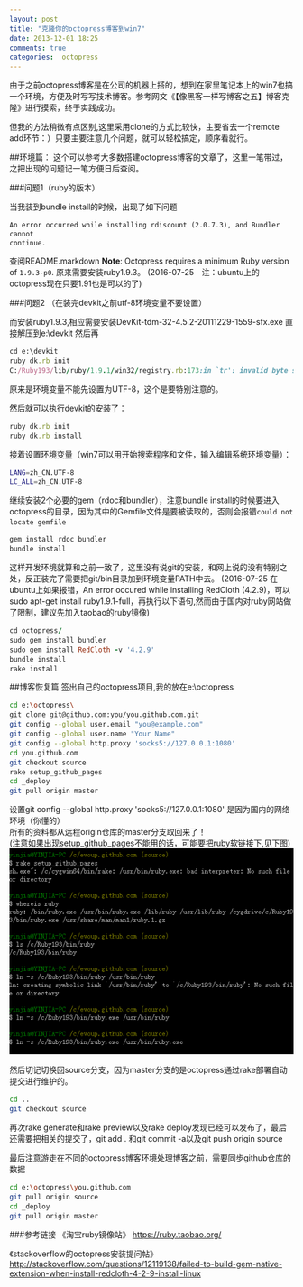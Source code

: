 ```yaml
---
layout: post
title: "克隆你的octopress博客到win7"
date: 2013-12-01 18:25
comments: true
categories:  octopress
---
```

由于之前octopress博客是在公司的机器上搭的，想到在家里笔记本上的win7也搞一个环境，方便及时写写技术博客。参考网文《【像黑客一样写博客之五】博客克隆》进行摸索，终于实践成功。

但我的方法稍微有点区别,这里采用clone的方式比较快，主要省去一个remote add环节：）只要主要注意几个问题，就可以轻松搞定，顺序看就行。

<!-- more -->
##环境篇：
这个可以参考大多数搭建octopress博客的文章了，这里一笔带过，之把出现的问题记一笔方便日后查阅。

###问题1（ruby的版本）

当我装到bundle install的时候，出现了如下问题
```
An error occurred while installing rdiscount (2.0.7.3), and Bundler cannot
continue.
```
查阅README.markdown
**Note**: Octopress requires a minimum Ruby version of `1.9.3-p0`.
原来需要安装ruby1.9.3。
(2016-07-25　注：ubuntu上的octopress现在只要1.91也是可以的了)


###问题2 （在装完devkit之前utf-8环境变量不要设置）

而安装ruby1.9.3,相应需要安装DevKit-tdm-32-4.5.2-20111229-1559-sfx.exe
直接解压到e:\devkit
然后再
```ruby
cd e:\devkit
ruby dk.rb init
C:/Ruby193/lib/ruby/1.9.1/win32/registry.rb:173:in `tr': invalid byte sequence in UTF-8 (ArgumentError)
```
原来是环境变量不能先设置为UTF-8，这个是要特别注意的。

然后就可以执行devkit的安装了：
```ruby
ruby dk.rb init
ruby dk.rb install
```
接着设置环境变量（win7可以用开始搜索程序和文件，输入编辑系统环境变量）：
```sh
LANG=zh_CN.UTF-8
LC_ALL=zh_CN.UTF-8
```

继续安装2个必要的gem（rdoc和bundler），注意bundle install的时候要进入octopress的目录，因为其中的Gemfile文件是要被读取的，否则会报错` could not locate gemfile ` 

```ruby
gem install rdoc bundler
bundle install
```
这样开发环境就算和之前一致了，这里没有说git的安装，和网上说的没有特别之处，反正装完了需要把git/bin目录加到环境变量PATH中去。
(2016-07-25 在ubuntu上如果报错，An error occured while installing RedCloth (4.2.9)，可以sudo apt-get install ruby1.9.1-full，再执行以下语句,然而由于国内对ruby网站做了限制，建议先加入taobao的ruby镜像)
```ruby
cd octopress/
sudo gem install bundler
sudo gem install RedCloth -v '4.2.9'
bundle install
rake install
```

##博客恢复篇
签出自己的octopress项目,我的放在e:\octopress
```sh
cd e:\octopress\
git clone git@github.com:you/you.github.com.git 
git config --global user.email "you@example.com"
git config --global user.name "Your Name"
git config --global http.proxy 'socks5://127.0.0.1:1080' 
cd you.github.com
git checkout source
rake setup_github_pages
cd _deploy
git pull origin master
```
设置git config --global http.proxy 'socks5://127.0.0.1:1080' 是因为国内的网络环境（你懂的）<br>
所有的资料都从远程origin仓库的master分支取回来了！<br>
(注意如果出现setup_github_pages不能用的话，可能要把ruby软链接下,见下图)
![Alt text](/images/evoup/octopress_rake_setup_github_pages.png)


然后切记切换回source分支，因为master分支的是octopress通过rake部署自动提交进行维护的。
```sh
cd ..
git checkout source
```
再次rake generate和rake preview以及rake deploy发现已经可以发布了，最后还需要把相关的提交了，git add . 和git commit -a以及git push origin source

最后注意游走在不同的octopress博客环境处理博客之前，需要同步github仓库的数据
```sh
cd e:\octopress\you.github.com 
git pull origin source 
cd _deploy  
git pull origin master  
```
###参考链接
《淘宝ruby镜像站》
https://ruby.taobao.org/

《stackoverflow的octopress安装提问帖》
http://stackoverflow.com/questions/12119138/failed-to-build-gem-native-extension-when-install-redcloth-4-2-9-install-linux

